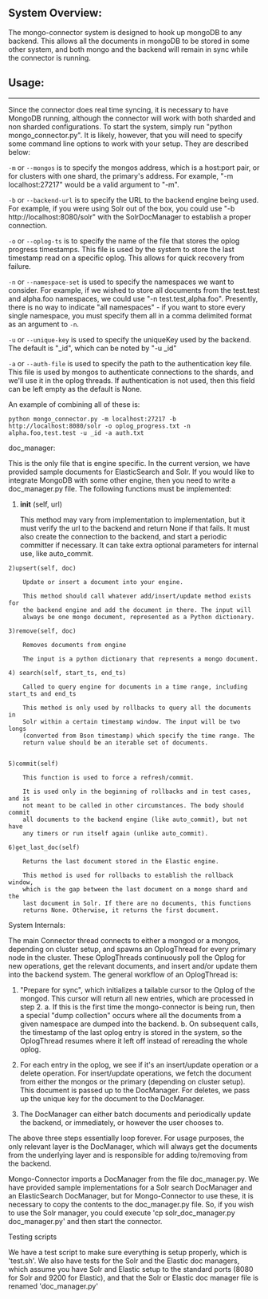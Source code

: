 ## System Overview:

The mongo-connector system is designed to hook up mongoDB to any backend. This allows all the
documents in mongoDB to be stored in some other system, and both mongo and the backend will remain
in sync while the connector is running.

## Usage:
---------

Since the connector does real time syncing, it is necessary to have MongoDB running, although the
connector will work with both sharded and non sharded configurations. To start the system, simply
run "python mongo_connector.py". It is likely, however, that you will need to specify some command
line options to work with your setup. They are described below:

`-m` or `--mongos` is to specify the mongos address, which is a host:port pair, or for clusters with
 one shard, the primary's address. For example, "-m localhost:27217" would be a valid argument
 to "-m".

`-b` or `--backend-url` is to specify the URL to the backend engine being used. For example, if you
were using Solr out of the box, you could use "-b http://localhost:8080/solr" with the
SolrDocManager to establish a proper connection.

`-o` or `--oplog-ts` is to specify the name of the file that stores the oplog progress timestamps.
This file is used by the system to store the last timestamp read on a specific oplog. This allows
for quick recovery from failure.

`-n` or `--namespace-set` is used to specify the namespaces we want to consider. For example, if we
wished to store all documents from the test.test and alpha.foo namespaces, we could use
"-n test.test,alpha.foo". Presently, there is no way to indicate "all namespaces" - if you want to
store every single namespace, you must specify them all in a comma delimited format as an argument
to `-n`.

`-u` or `--unique-key` is used to specify the uniqueKey used by the backend. The default is "_id",
which can be noted by "-u _id"

`-a` or `--auth-file` is used to specify the path to the authentication key file. This file is used
by mongos to authenticate connections to the shards, and we'll use it in the oplog threads. If
authentication is not used, then this field can be left empty as the default is None.

An example of combining all of these is:

	python mongo_connector.py -m localhost:27217 -b http://localhost:8080/solr -o oplog_progress.txt -n alpha.foo,test.test -u _id -a auth.txt


doc_manager:

This is the only file that is engine specific. In the current version, we have provided sample
documents for ElasticSearch and Solr. If you would like to integrate MongoDB with some other engine,
 then you need to write a doc_manager.py file. The following functions must be implemented:

  1) __init__ (self, url)

        This method may vary from implementation to implementation, but it must
        verify the url to the backend and return None if that fails. It must
        also create the connection to the backend, and start a periodic
        committer if necessary. It can take extra optional parameters for internal use, like
        auto_commit.

	2)upsert(self, doc)

        Update or insert a document into your engine.

        This method should call whatever add/insert/update method exists for
        the backend engine and add the document in there. The input will
        always be one mongo document, represented as a Python dictionary.

	3)remove(self, doc)

        Removes documents from engine

        The input is a python dictionary that represents a mongo document.

	4) search(self, start_ts, end_ts)

        Called to query engine for documents in a time range, including start_ts and end_ts

        This method is only used by rollbacks to query all the documents in
        Solr within a certain timestamp window. The input will be two longs
        (converted from Bson timestamp) which specify the time range. The
        return value should be an iterable set of documents.


	5)commit(self)

        This function is used to force a refresh/commit.

        It is used only in the beginning of rollbacks and in test cases, and is
        not meant to be called in other circumstances. The body should commit
        all documents to the backend engine (like auto_commit), but not have
        any timers or run itself again (unlike auto_commit).

	6)get_last_doc(self)

        Returns the last document stored in the Elastic engine.

        This method is used for rollbacks to establish the rollback window,
        which is the gap between the last document on a mongo shard and the
        last document in Solr. If there are no documents, this functions
        returns None. Otherwise, it returns the first document.


System Internals:

The main Connector thread connects to either a mongod or a mongos, depending on cluster setup, and
spawns an OplogThread for every primary node in the cluster. These OplogThreads continuously poll
the Oplog for new operations, get the relevant documents, and insert and/or update them into the
backend system. The general workflow of an OplogThread is:

1. "Prepare for sync", which initializes a tailable cursor to the Oplog of the mongod. This cursor
    will return all new entries, which are processed in step 2.
    a. If this is the first time the mongo-connector is being run, then a special "dump collection"
       occurs where all the documents from a given namespace are dumped into the backend.
    b. On subsequent calls, the timestamp of the last oplog entry is stored in the system,
       so the OplogThread resumes where it left off instead of rereading  the whole oplog.

2. For each entry in the oplog, we see if it's an insert/update operation or a delete operation.
    For insert/update operations, we fetch the document from either the mongos or the primary
    (depending on cluster setup). This document is passed up to the DocManager. For deletes, we pass
    up the unique key for the document to the DocManager.

3. The DocManager can either batch documents and periodically update the backend, or immediately,
   or however the user chooses to.


The above three steps essentially loop forever. For usage purposes, the only relevant layer is the
DocManager, which will always get the documents from the underlying layer and is responsible for
adding to/removing from the backend.



Mongo-Connector imports a DocManager from the file doc_manager.py. We have provided sample
implementations for a Solr search DocManager and an ElasticSearch DocManager, but for
Mongo-Connector to use these, it is necessary to copy the contents to the doc_manager.py file. So,
if you wish to use the Solr manager, you could execute 'cp solr_doc_manager.py doc_manager.py' and
then start the connector.

Testing scripts

We have a test script to make sure everything is setup properly, which is 'test.sh'. We also have
tests for the Solr and the Elastic doc managers, which assume you have Solr and Elastic setup to the
standard ports (8080 for Solr and 9200 for Elastic), and that the Solr or Elastic doc manager file
is renamed 'doc_manager.py'
